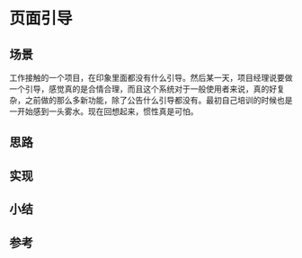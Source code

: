 # 页面引导
## 场景
工作接触的一个项目，在印象里面都没有什么引导。然后某一天，项目经理说要做一个引导，感觉真的是合情合理，而且这个系统对于一般使用者来说，真的好复杂，之前做的那么多新功能，除了公告什么引导都没有。最初自己培训的时候也是一开始感到一头雾水。现在回想起来，惯性真是可怕。

## 思路

## 实现

## 小结

## 参考